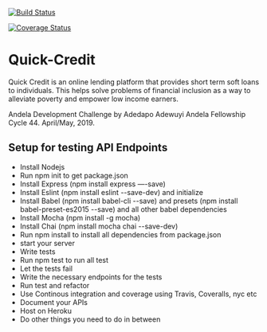 [![Build Status](https://travis-ci.com/dapowuyi/Quick-Credit.svg?branch=develop)](https://travis-ci.com/dapowuyi/Quick-Credit)

[![Coverage Status](https://coveralls.io/repos/github/dapowuyi/Quick-Credit/badge.svg?branch=develop)](https://coveralls.io/github/dapowuyi/Quick-Credit?branch=develop)

# Quick-Credit
Quick Credit is an online lending platform that provides short term soft loans to individuals. This helps solve problems of financial inclusion as a way to alleviate poverty and empower low income earners. 

Andela Development Challenge by Adedapo Adewuyi Andela Fellowship Cycle 44. April/May, 2019. 


## Setup for  testing API Endpoints
- Install Nodejs
- Run npm init to get package.json
- Install Express (npm install express —-save)
- Install Eslint (npm install eslint --save-dev) and initialize
- Install Babel (npm install babel-cli --save) and presets (npm install babel-preset-es2015 --save) and all other babel dependencies
- Install Mocha (npm install -g mocha)
- Install Chai (npm install mocha chai --save-dev)
- Run npm install to install all dependencies from package.json
- start your server
- Write tests
- Run npm test to run all test
- Let the tests fail
- Write the necessary endpoints for the tests
- Run test and refactor
- Use Continous integration and coverage using Travis, Coveralls, nyc etc
- Document your APIs
- Host on Heroku
- Do other things you need to do in between 

